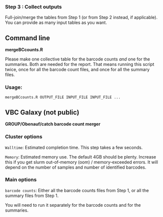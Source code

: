 ### Step 3 : Collect outputs

Full-join/merge the tables from Step 1 (or from Step 2 instead, if applicable).
You can provide as many input tables as you want.


## Command line

**mergeBCcounts.R**

Please make one collective table for the barcode counts *and* one for the summaries. Both are needed 
for the report. That means running this script twice, once for all the barcode count files, and once for 
all the summary files.

### Usage:

```
mergeBCcounts.R OUTPUT_FILE INPUT_FILE INPUT_FILE ...
```

## VBC Galaxy (not public)

**GROUP/Obenauf/catch barcode count merger**

### Cluster options

`Walltime`: Estimated completion time. This step takes a few seconds.

`Memory`:   Estimated memory use. The default 4GB should be plenty. Increase this if you get slurm out-of-memory (oom) / memory-exceeded errors. It will depend on the  number of samples and number of identified barcodes.


### Main options

`barcode counts`: Either all the barcode counts files from Step 1, or all the summary files from Step 1.

You will need to run it separately for the barcode counts and for the summaries.
